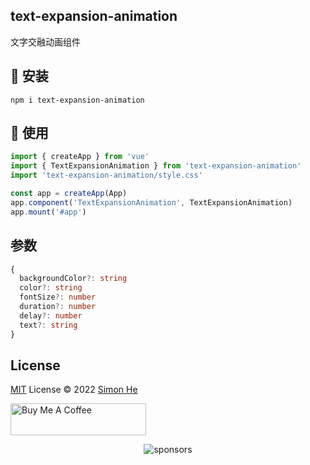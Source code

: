 ## text-expansion-animation
文字交融动画组件

## 🧰 安装
```
npm i text-expansion-animation
```

## 👼 使用
```js
import { createApp } from 'vue'
import { TextExpansionAnimation } from 'text-expansion-animation'
import 'text-expansion-animation/style.css'

const app = createApp(App)
app.component('TextExpansionAnimation', TextExpansionAnimation)
app.mount('#app')
```

## 参数
```typescript
{
  backgroundColor?: string
  color?: string
  fontSize?: number
  duration?: number
  delay?: number
  text?: string
}
```


## License
[MIT](./LICENSE) License © 2022 [Simon He](https://github.com/Simon-He95)

<a href="https://github.com/Simon-He95/sponsor" target="_blank"><img src="https://cdn.buymeacoffee.com/buttons/default-orange.png" alt="Buy Me A Coffee" style="height: 51px !important;width: 217px !important;" ></a>


<span><div align="center">![sponsors](https://www.hejian.club/images/sponsors.jpg)</div></span>
